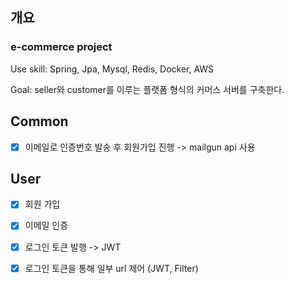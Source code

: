 ## 개요
### e-commerce project

Use skill: Spring, Jpa, Mysql, Redis, Docker, AWS

Goal: seller와 customer를 이루는 플랫폼 형식의 커머스 서버를 구축한다.

## Common
- [x] 이메일로 인증번호 발송 후 회원가입 진행 -> mailgun api 사용

## User
- [x] 회원 가입
- [x] 이메일 인증
- [x] 로그인 토큰 발행 -> JWT 
- [x] 로그인 토큰을 통해 일부 url 제어 (JWT, Filter)
 


